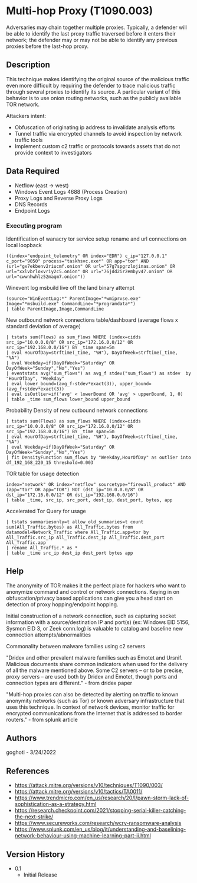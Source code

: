 # Multi-hop Proxy (T1090.003)

Adversaries may chain together multiple proxies. Typically, a defender will be able to identify the last proxy traffic traversed before it enters their network; the defender may or may not be able to identify any previous proxies before the last-hop proxy. 

## Description

This technique makes identifying the original source of the malicious traffic even more difficult by requiring the defender to trace malicious traffic through several proxies to identify its source. A particular variant of this behavior is to use onion routing networks, such as the publicly available TOR network.

Attackers intent:

- Obfuscation of originating ip address to invalidate analysis efforts
- Tunnel traffic via encrypted channels to avoid inspection by network traffic tools 
- Implement custom c2 traffic or protocols towards assets that do not provide context to investigators 

## Data Required 

- Netflow (east -> west)
- Windows Event Logs 4688 (Process Creation)
- Proxy Logs and Reverse Proxy Logs
- DNS Records
- Endpoint Logs 

### Executing program

Identification of wanacry tor service setup rename and url connections on local loopback

```
((index="endpoint_telemetry" OR index="EDR") c_ip="127.0.0.1" c_port="9050" process="taskhsvc.exe*" OR app="tor" AND (url="gx7ekbenv2riucmf.onion" OR url="57g7spgrzlojinas.onion" OR url="xxlvbrloxvriy2c5.onion" OR url="76jdd2ir2embyv47.onion" OR url="cwwnhwhlz52maqm7.onion"))

```

Winevent log msbuild live off the land binary attempt

```
(source="WinEventLog:*" ParentImage="*wmiprvse.exe" Image="*msbuild.exe" CommandLine="*programdata*") 
| table ParentImage,Image,CommandLine
```
New outbound network connections table/dashboard (average flows x standard deviation of average)

```
| tstats sum(Flows) as sum_flows WHERE (index=cidds src_ip="10.0.0.0/8" OR src_ip="172.16.0.0/12" OR src_ip="192.168.0.0/16") BY _time span=5m
| eval HourOfDay=strftime(_time, "%H"), DayOfWeek=strftime(_time, "%A")
| eval Weekday=if(DayOfWeek="Saturday" OR DayOfWeek="Sunday","No","Yes") 
| eventstats avg("sum_flows") as avg_f stdev("sum_flows") as stdev  by "HourOfDay", "Weekday" 
| eval lower_bound=(avg_f-stdev*exact(3)), upper_bound=(avg_f+stdev*exact(3)) 
| eval isOutlier=if('avg' < lowerBound OR 'avg' > upperBound, 1, 0)
| table _time sum_flows lower_bound upper_bound
```

Probability Density of new outbound network connections

```
| tstats sum(Flows) as sum_flows WHERE (index=cidds src_ip="10.0.0.0/8" OR src_ip="172.16.0.0/12" OR src_ip="192.168.0.0/16") BY _time span=5m
| eval HourOfDay=strftime(_time, "%H"), DayOfWeek=strftime(_time, "%A")
| eval Weekday=if(DayOfWeek="Saturday" OR DayOfWeek="Sunday","No","Yes") 
| fit DensityFunction sum_flows by "Weekday,HourOfDay" as outlier into df_192_168_220_15 threshold=0.003
```

TOR table for usage detection

```
index="network" OR index="netflow" sourcetype="firewall_product" AND (app="tor" OR app="TOR") NOT (dst_ip="10.0.0.0/8" OR dst_ip="172.16.0.0/12" OR dst_ip="192.168.0.0/16")  
| table _time, src_ip, src_port, dest_ip, dest_port, bytes, app 
```

Accelerated Tor Query for usage 

```
| tstats summariesonly=t allow_old_summaries=t count sum(All_Traffic.bytes) as All_Traffic.bytes from datamodel=Network_Traffic where All_Traffic.app=tor by All_Traffic.src_ip All_Traffic.dest_ip All_Traffic.dest_port All_Traffic.app
| rename All_Traffic.* as *
| table _time src_ip dest_ip dest_port bytes app
```

## Help

The anonymity of TOR makes it the perfect place for hackers who want to anonymize command and control or network connections. Keying in on obfuscation/privacy based applications can give you a head start on detection of proxy hopping/endpoint hopping. 

Initial construction of a network connection, such as capturing socket information with a source/destination IP and port(s) (ex: Windows EID 5156, Sysmon EID 3, or Zeek conn.log) is valuable to catalog and baseline new connection attempts/abnormalities 

Commonality between malware families using c2 servers

"Dridex and other prevalent malware families such as Emotet and Ursnif. Malicious documents share common indicators when used for the delivery of all the malware mentioned above. Some C2 servers – or to be precise, proxy servers – are used both by Dridex and Emotet, though ports and connection types are different." - from dridex paper 

"Multi-hop proxies can also be detected by alerting on traffic to known anonymity networks (such as Tor) or known adversary infrastructure that uses this technique. In context of network devices, monitor traffic for encrypted communications from the Internet that is addressed to border routers." - from splunk article 

## Authors

goghoti - 3/24/2022

## References

- https://attack.mitre.org/versions/v10/techniques/T1090/003/
- https://attack.mitre.org/versions/v10/tactics/TA0011/
- https://www.trendmicro.com/en_us/research/20/l/pawn-storm-lack-of-sophistication-as-a-strategy.html
- https://research.checkpoint.com/2021/stopping-serial-killer-catching-the-next-strike/
- https://www.secureworks.com/research/wcry-ransomware-analysis
- https://www.splunk.com/en_us/blog/it/understanding-and-baselining-network-behaviour-using-machine-learning-part-ii.html

## Version History

* 0.1
    * Initial Release